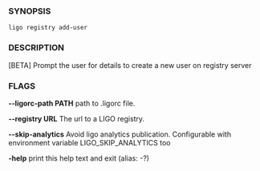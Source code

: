 
### SYNOPSIS
```
ligo registry add-user
```

### DESCRIPTION
[BETA] Prompt the user for details to create a new user on registry server

### FLAGS
**--ligorc-path PATH**
path to .ligorc file.

**--registry URL**
The url to a LIGO registry.

**--skip-analytics**
Avoid ligo analytics publication. Configurable with environment variable LIGO_SKIP_ANALYTICS too

**-help**
print this help text and exit (alias: -?)


